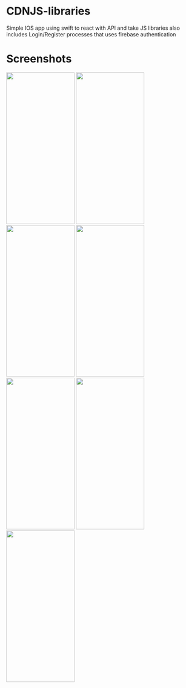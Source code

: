 # CDNJS-libraries

Simple IOS app using swift to react with API and take JS libraries also includes Login/Register processes that uses firebase authentication

# Screenshots

<img src="https://github.com/D4vr4n/CDNJS-libraries-finalProject-/blob/main/images/1.png" width="180" height="400" />

<img src="https://github.com/D4vr4n/CDNJS-libraries-finalProject-/blob/main/images/2.png" width="180" height="400" />

<img src="https://github.com/D4vr4n/CDNJS-libraries-finalProject-/blob/main/images/3.png" width="180" height="400" />

<img src="https://github.com/D4vr4n/CDNJS-libraries-finalProject-/blob/main/images/4.png" width="180" height="400" />

<img src="https://github.com/D4vr4n/CDNJS-libraries-finalProject-/blob/main/images/5.png" width="180" height="400" />

<img src="https://github.com/D4vr4n/CDNJS-libraries-finalProject-/blob/main/images/6.png" width="180" height="400" />

<img src="https://github.com/D4vr4n/CDNJS-libraries-finalProject-/blob/main/images/8.png" width="180" height="400" />

